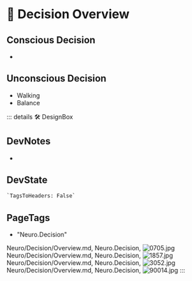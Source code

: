 
# 💜 <neuro>Decision Overview </neuro>

## Conscious Decision

-

## Unconscious Decision

- Walking
- Balance

::: details 🛠 <dev>DesignBox</dev>

## DevNotes

-

## DevState

```py
`TagsToHeaders: False`
```

<h2>PageTags</h2>

- "Neuro.Decision"

Neuro/Decision/Overview.md, <dev>Neuro.Decision</dev>, ![0705.jpg](/PaperPhoto/0705.jpg)
Neuro/Decision/Overview.md, <dev>Neuro.Decision</dev>, ![1857.jpg](/PaperPhoto/1857.jpg)
Neuro/Decision/Overview.md, <dev>Neuro.Decision</dev>, ![3052.jpg](/PaperPhoto/3052.jpg)
Neuro/Decision/Overview.md, <dev>Neuro.Decision</dev>, ![90014.jpg](/PaperPhoto/90014.jpg)
:::
